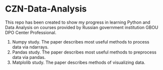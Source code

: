 # CZN-Data-Analysis
This repo has been created to show my progress in learning Python and Data Analysis on courses provided by Russian government institution GBOU DPO Center Professional.
1. Numpy study. The paper describes most useful methods to process data via ndarrays.
2. Pandas study. The paper describes most useful methods to preprocess data via pandas.
3. Matplolib study. The paper describes methods of visualizing data.
